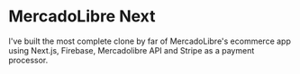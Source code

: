 # MercadoLibre Next

I've built the most complete clone by far of MercadoLibre's ecommerce app using Next.js, Firebase, Mercadolibre API and Stripe as a payment processor.
